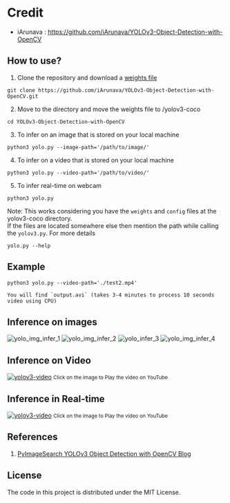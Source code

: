# Credit

- iArunava : https://github.com/iArunava/YOLOv3-Object-Detection-with-OpenCV


## How to use?

1) Clone the repository and download a [weights file](https://pjreddie.com/media/files/yolov3.weights)

```
git clone https://github.com/iArunava/YOLOv3-Object-Detection-with-OpenCV.git
```

2) Move to the directory and move the weights file to /yolov3-coco
```
cd YOLOv3-Object-Detection-with-OpenCV
```

3) To infer on an image that is stored on your local machine
```
python3 yolo.py --image-path='/path/to/image/'
```
4) To infer on a video that is stored on your local machine
```
python3 yolo.py --video-path='/path/to/video/'
```
5) To infer real-time on webcam
```
python3 yolo.py
```

Note: This works considering you have the `weights` and `config` files at the yolov3-coco directory.
<br/>
If the files are located somewhere else then mention the path while calling the `yolov3.py`. For more details
```
yolo.py --help
```

## Example
```
python3 yolo.py --video-path='./test2.mp4'

You will find `output.avi` (takes 3-4 minutes to process 10 seconds video using CPU)
```

## Inference on images

![yolo_img_infer_1](https://user-images.githubusercontent.com/26242097/48849319-15d21180-edcc-11e8-892f-7d894be8d1a6.png)
![yolo_img_infer_2](https://user-images.githubusercontent.com/26242097/48850723-41a2c680-edcf-11e8-8940-aec302cd8aa3.png)
![yolo_infer_3](https://user-images.githubusercontent.com/26242097/48850729-449db700-edcf-11e8-853d-9f3eca6233c9.png)
![yolo_img_infer_4](https://user-images.githubusercontent.com/26242097/48850735-47001100-edcf-11e8-80d6-b474e54fd7af.png)

## Inference on Video

[![yolov3-video](https://user-images.githubusercontent.com/26242097/48851021-0785f480-edd0-11e8-8ce4-cdfb78e8a849.png)](https://www.youtube.com/watch?v=AzmCYs5fAn0)
<small> Click on the image to Play the video on YouTube </small>

## Inference in Real-time

[![yolov3-video](https://user-images.githubusercontent.com/26242097/48862668-0ca56c80-eded-11e8-9482-31d795105983.png)](https://youtu.be/QaxEtpRwmtI)
<small> Click on the image to Play the video on YouTube </small>

## References

1) [PyImageSearch YOLOv3 Object Detection with OpenCV Blog](https://www.pyimagesearch.com/2018/11/12/yolo-object-detection-with-opencv/)

## License

The code in this project is distributed under the MIT License.
